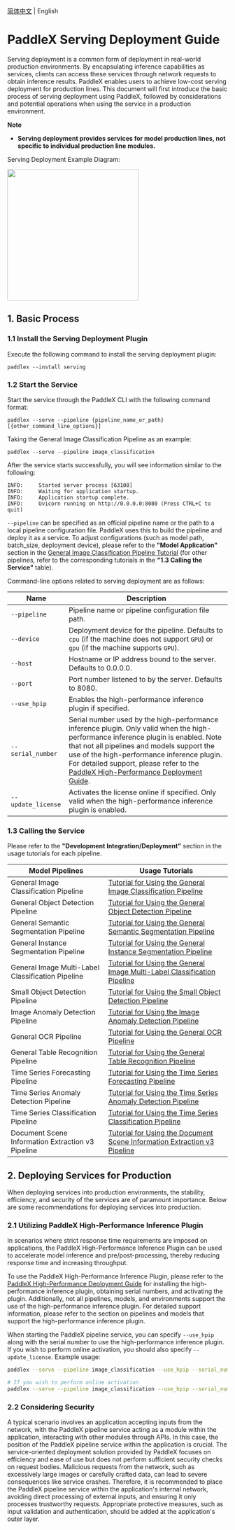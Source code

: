 [简体中文](service_deploy.md) | English

# PaddleX Serving Deployment Guide

Serving deployment is a common form of deployment in real-world production environments. By encapsulating inference capabilities as services, clients can access these services through network requests to obtain inference results. PaddleX enables users to achieve low-cost serving deployment for production lines. This document will first introduce the basic process of serving deployment using PaddleX, followed by considerations and potential operations when using the service in a production environment.

**Note**
- **Serving deployment provides services for model production lines, not specific to individual production line modules.**

Serving Deployment Example Diagram:

<img src="https://raw.githubusercontent.com/cuicheng01/PaddleX_doc_images/main/images/pipeline_deploy/serving.png"  width="300" />

## 1. Basic Process

### 1.1 Install the Serving Deployment Plugin

Execute the following command to install the serving deployment plugin:

```shell
paddlex --install serving
```

### 1.2 Start the Service

Start the service through the PaddleX CLI with the following command format:

```shell
paddlex --serve --pipeline {pipeline_name_or_path} [{other_command_line_options}]
```

Taking the General Image Classification Pipeline as an example:

```shell
paddlex --serve --pipeline image_classification
```

After the service starts successfully, you will see information similar to the following:

```
INFO:     Started server process [63108]
INFO:     Waiting for application startup.
INFO:     Application startup complete.
INFO:     Uvicorn running on http://0.0.0.0:8080 (Press CTRL+C to quit)
```

`--pipeline` can be specified as an official pipeline name or the path to a local pipeline configuration file. PaddleX uses this to build the pipeline and deploy it as a service. To adjust configurations (such as model path, batch_size, deployment device), please refer to the **"Model Application"** section in the [General Image Classification Pipeline Tutorial](../pipeline_usage/tutorials/cv_pipelines/image_classification_en.md) (for other pipelines, refer to the corresponding tutorials in the **"1.3 Calling the Service"** table).

Command-line options related to serving deployment are as follows:

| Name             | Description                                                                                                                                                   |
|------------------|-----------------------------------------------------------------------------------------------------------------------------------------------------------------|
| `--pipeline`       | Pipeline name or pipeline configuration file path.                                                                                                             |
| `--device`         | Deployment device for the pipeline. Defaults to `cpu` (if the machine does not support `GPU`) or `gpu` (if the machine supports `GPU`).                                |
| `--host`           | Hostname or IP address bound to the server. Defaults to 0.0.0.0.                                                                                                |
| `--port`           | Port number listened to by the server. Defaults to 8080.                                                                                                       |
| `--use_hpip`       | Enables the high-performance inference plugin if specified.                                                                                                    |
| `--serial_number`  | Serial number used by the high-performance inference plugin. Only valid when the high-performance inference plugin is enabled. Note that not all pipelines and models support the use of the high-performance inference plugin. For detailed support, please refer to the [PaddleX High-Performance Deployment Guide](./high_performance_deploy_en.md). |
| `--update_license` | Activates the license online if specified. Only valid when the high-performance inference plugin is enabled.                                                      |

</table>

### 1.3 Calling the Service

Please refer to the **"Development Integration/Deployment"** section in the usage tutorials for each pipeline.

| Model Pipelines          | Usage Tutorials                                                  |
|--------------------------|----------------------------------------------------------------|
| General Image Classification Pipeline | [Tutorial for Using the General Image Classification Pipeline](../pipeline_usage/tutorials/cv_pipelines/image_classification_en.md) |
| General Object Detection Pipeline | [Tutorial for Using the General Object Detection Pipeline](../pipeline_usage/tutorials/cv_pipelines/object_detection_en.md) |
| General Semantic Segmentation Pipeline | [Tutorial for Using the General Semantic Segmentation Pipeline](../pipeline_usage/tutorials/cv_pipelines/semantic_segmentation_en.md) |
| General Instance Segmentation Pipeline | [Tutorial for Using the General Instance Segmentation Pipeline](../pipeline_usage/tutorials/cv_pipelines/instance_segmentation_en.md) |
| General Image Multi-Label Classification Pipeline | [Tutorial for Using the General Image Multi-Label Classification Pipeline](../pipeline_usage/tutorials/cv_pipelines/image_multi_label_classification_en.md) |
| Small Object Detection Pipeline | [Tutorial for Using the Small Object Detection Pipeline](../pipeline_usage/tutorials/cv_pipelines/small_object_detection_en.md) |
| Image Anomaly Detection Pipeline | [Tutorial for Using the Image Anomaly Detection Pipeline](../pipeline_usage/tutorials/cv_pipelines/image_anomaly_detection_en.md) |
| General OCR Pipeline | [Tutorial for Using the General OCR Pipeline](../pipeline_usage/tutorials/ocr_pipelines/OCR_en.md) |
| General Table Recognition Pipeline | [Tutorial for Using the General Table Recognition Pipeline](../pipeline_usage/tutorials/ocr_pipelines/table_recognition_en.md) |
| Time Series Forecasting Pipeline | [Tutorial for Using the Time Series Forecasting Pipeline](../pipeline_usage/tutorials/time_series_pipelines/time_series_forecasting_en.md) |
| Time Series Anomaly Detection Pipeline | [Tutorial for Using the Time Series Anomaly Detection Pipeline](../pipeline_usage/tutorials/time_series_pipelines/time_series_anomaly_detection_en.md) |
| Time Series Classification Pipeline | [Tutorial for Using the Time Series Classification Pipeline](../pipeline_usage/tutorials/time_series_pipelines/time_series_classification_en.md) |
| Document Scene Information Extraction v3 Pipeline | [Tutorial for Using the Document Scene Information Extraction v3 Pipeline](../pipeline_usage/tutorials/information_extraction_pipelines/document_scene_information_extraction_en.md) |

## 2. Deploying Services for Production

When deploying services into production environments, the stability, efficiency, and security of the services are of paramount importance. Below are some recommendations for deploying services into production.

### 2.1 Utilizing PaddleX High-Performance Inference Plugin

In scenarios where strict response time requirements are imposed on applications, the PaddleX High-Performance Inference Plugin can be used to accelerate model inference and pre/post-processing, thereby reducing response time and increasing throughput.

To use the PaddleX High-Performance Inference Plugin, please refer to the [PaddleX High-Performance Deployment Guide](./high_performance_deploy_en.md) for installing the high-performance inference plugin, obtaining serial numbers, and activating the plugin. Additionally, not all pipelines, models, and environments support the use of the high-performance inference plugin. For detailed support information, please refer to the section on pipelines and models that support the high-performance inference plugin.

When starting the PaddleX pipeline service, you can specify `--use_hpip` along with the serial number to use the high-performance inference plugin. If you wish to perform online activation, you should also specify `--update_license`. Example usage:

```bash
paddlex --serve --pipeline image_classification --use_hpip --serial_number {serial_number}

# If you wish to perform online activation
paddlex --serve --pipeline image_classification --use_hpip --serial_number {serial_number} --update_license
```

### 2.2 Considering Security

A typical scenario involves an application accepting inputs from the network, with the PaddleX pipeline service acting as a module within the application, interacting with other modules through APIs. In this case, the position of the PaddleX pipeline service within the application is crucial. The service-oriented deployment solution provided by PaddleX focuses on efficiency and ease of use but does not perform sufficient security checks on request bodies. Malicious requests from the network, such as excessively large images or carefully crafted data, can lead to severe consequences like service crashes. Therefore, it is recommended to place the PaddleX pipeline service within the application's internal network, avoiding direct processing of external inputs, and ensuring it only processes trustworthy requests. Appropriate protective measures, such as input validation and authentication, should be added at the application's outer layer.
